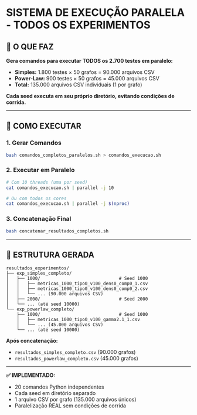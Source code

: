 # SISTEMA DE EXECUÇÃO PARALELA - TODOS OS EXPERIMENTOS

## 🎯 O QUE FAZ

**Gera comandos para executar TODOS os 2.700 testes em paralelo:**
- **Simples:** 1.800 testes × 50 grafos = 90.000 arquivos CSV
- **Power-Law:** 900 testes × 50 grafos = 45.000 arquivos CSV
- **Total:** 135.000 arquivos CSV individuais (1 por grafo)

**Cada seed executa em seu próprio diretório, evitando condições de corrida.**

---

## 🚀 COMO EXECUTAR

### **1. Gerar Comandos**
```bash
bash comandos_completos_paralelos.sh > comandos_execucao.sh
```

### **2. Executar em Paralelo**
```bash
# Com 10 threads (uma por seed)
cat comandos_execucao.sh | parallel -j 10

# Ou com todos os cores
cat comandos_execucao.sh | parallel -j $(nproc)
```

### **3. Concatenação Final**
```bash
bash concatenar_resultados_completos.sh
```

---

## 📁 ESTRUTURA GERADA

```
resultados_experimentos/
├── exp_simples_completo/
│   ├── 1000/                              # Seed 1000
│   │   ├── metricas_1000_tipo0_v100_dens0_comp0_1.csv
│   │   ├── metricas_1000_tipo0_v100_dens0_comp0_2.csv
│   │   └── ... (90.000 arquivos CSV)
│   ├── 2000/                              # Seed 2000
│   └── ... (até seed 10000)
└── exp_powerlaw_completo/
    ├── 1000/                              # Seed 1000
    │   ├── metricas_1000_tipo0_v100_gamma2.1_1.csv
    │   └── ... (45.000 arquivos CSV)
    └── ... (até seed 10000)
```

**Após concatenação:**
- `resultados_simples_completo.csv` (90.000 grafos)
- `resultados_powerlaw_completo.csv` (45.000 grafos)

---
**✅ IMPLEMENTADO:**
- 20 comandos Python independentes
- Cada seed em diretório separado
- 1 arquivo CSV por grafo (135.000 arquivos únicos)
- Paralelização REAL sem condições de corrida
